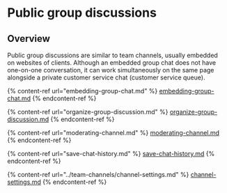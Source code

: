 # Public group discussions

## Overview

Public group discussions are similar to team channels, usually embedded on websites of clients. Although an embedded group chat does not have one-on-one conversation, it can work simultaneously on the same page alongside a private customer service chat (customer service queue).

{% content-ref url="embedding-group-chat.md" %}
[embedding-group-chat.md](embedding-group-chat.md)
{% endcontent-ref %}

{% content-ref url="organize-group-discussion.md" %}
[organize-group-discussion.md](organize-group-discussion.md)
{% endcontent-ref %}

{% content-ref url="moderating-channel.md" %}
[moderating-channel.md](moderating-channel.md)
{% endcontent-ref %}

{% content-ref url="save-chat-history.md" %}
[save-chat-history.md](save-chat-history.md)
{% endcontent-ref %}

{% content-ref url="../team-channels/channel-settings.md" %}
[channel-settings.md](../team-channels/channel-settings.md)
{% endcontent-ref %}
